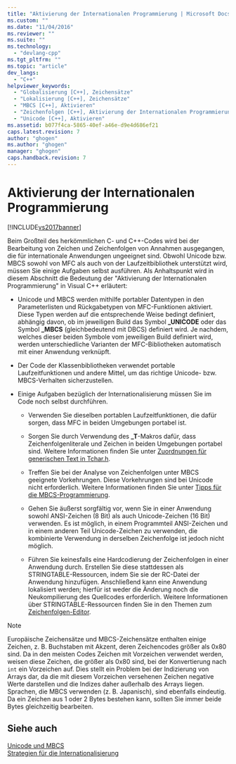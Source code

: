 ```yaml
---
title: "Aktivierung der Internationalen Programmierung | Microsoft Docs"
ms.custom: ""
ms.date: "11/04/2016"
ms.reviewer: ""
ms.suite: ""
ms.technology: 
  - "devlang-cpp"
ms.tgt_pltfrm: ""
ms.topic: "article"
dev_langs: 
  - "C++"
helpviewer_keywords: 
  - "Globalisierung [C++], Zeichensätze"
  - "Lokalisierung [C++], Zeichensätze"
  - "MBCS [C++], Aktivieren"
  - "Zeichenfolgen [C++], Aktivierung der Internationalen Programmierung"
  - "Unicode [C++], Aktivieren"
ms.assetid: b077f4ca-5865-40ef-a46e-d9e4d686ef21
caps.latest.revision: 7
author: "ghogen"
ms.author: "ghogen"
manager: "ghogen"
caps.handback.revision: 7
---
```

# Aktivierung der Internationalen Programmierung
[!INCLUDE[vs2017banner](../assembler/inline/includes/vs2017banner.md)]

Beim Großteil des herkömmlichen C\- und C\+\+\-Codes wird bei der Bearbeitung von Zeichen und Zeichenfolgen von Annahmen ausgegangen, die für internationale Anwendungen ungeeignet sind.  Obwohl Unicode bzw. MBCS sowohl von MFC als auch von der Laufzeitbibliothek unterstützt wird, müssen Sie einige Aufgaben selbst ausführen.  Als Anhaltspunkt wird in diesem Abschnitt die Bedeutung der "Aktivierung der Internationalen Programmierung" in Visual C\+\+ erläutert:  
  
-   Unicode und MBCS werden mithilfe portabler Datentypen in den Parameterlisten und Rückgabetypen von MFC\-Funktionen aktiviert.  Diese Typen werden auf die entsprechende Weise bedingt definiert, abhängig davon, ob im jeweiligen Build das Symbol **\_UNICODE** oder das Symbol **\_MBCS** \(gleichbedeutend mit DBCS\) definiert wird.  Je nachdem, welches dieser beiden Symbole vom jeweiligen Build definiert wird, werden unterschiedliche Varianten der MFC\-Bibliotheken automatisch mit einer Anwendung verknüpft.  
  
-   Der Code der Klassenbibliotheken verwendet portable Laufzeitfunktionen und andere Mittel, um das richtige Unicode\- bzw. MBCS\-Verhalten sicherzustellen.  
  
-   Einige Aufgaben bezüglich der Internationalisierung müssen Sie im Code noch selbst durchführen.  
  
    -   Verwenden Sie dieselben portablen Laufzeitfunktionen, die dafür sorgen, dass MFC in beiden Umgebungen portabel ist.  
  
    -   Sorgen Sie durch Verwendung des **\_T**\-Makros dafür, dass Zeichenfolgenliterale und Zeichen in beiden Umgebungen portabel sind.  Weitere Informationen finden Sie unter [Zuordnungen für generischen Text in Tchar.h](../text/generic-text-mappings-in-tchar-h.md).  
  
    -   Treffen Sie bei der Analyse von Zeichenfolgen unter MBCS geeignete Vorkehrungen.  Diese Vorkehrungen sind bei Unicode nicht erforderlich.  Weitere Informationen finden Sie unter [Tipps für die MBCS\-Programmierung](../text/mbcs-programming-tips.md).  
  
    -   Gehen Sie äußerst sorgfältig vor, wenn Sie in einer Anwendung sowohl ANSI\-Zeichen \(8 Bit\) als auch Unicode\-Zeichen \(16 Bit\) verwenden.  Es ist möglich, in einem Programmteil ANSI\-Zeichen und in einem anderen Teil Unicode\-Zeichen zu verwenden, die kombinierte Verwendung in derselben Zeichenfolge ist jedoch nicht möglich.  
  
    -   Führen Sie keinesfalls eine Hardcodierung der Zeichenfolgen in einer Anwendung durch.  Erstellen Sie diese stattdessen als STRINGTABLE\-Ressourcen, indem Sie sie der RC\-Datei der Anwendung hinzufügen.  Anschließend kann eine Anwendung lokalisiert werden; hierfür ist weder die Änderung noch die Neukompilierung des Quellcodes erforderlich.  Weitere Informationen über STRINGTABLE\-Ressourcen finden Sie in den Themen zum [Zeichenfolgen\-Editor](../mfc/string-editor.md).  
  
> [!NOTE]
>  Europäische Zeichensätze und MBCS\-Zeichensätze enthalten einige Zeichen, z. B. Buchstaben mit Akzent, deren Zeichencodes größer als 0x80 sind.  Da in den meisten Codes Zeichen mit Vorzeichen verwendet werden, weisen diese Zeichen, die größer als 0x80 sind, bei der Konvertierung nach `int` ein Vorzeichen auf.  Dies stellt ein Problem bei der Indizierung von Arrays dar, da die mit diesem Vorzeichen versehenen Zeichen negative Werte darstellen und die Indizes daher außerhalb des Arrays liegen.  Sprachen, die MBCS verwenden \(z. B. Japanisch\), sind ebenfalls eindeutig.  Da ein Zeichen aus 1 oder 2 Bytes bestehen kann, sollten Sie immer beide Bytes gleichzeitig bearbeiten.  
  
## Siehe auch  
 [Unicode und MBCS](../text/unicode-and-mbcs.md)   
 [Strategien für die Internationalisierung](../text/internationalization-strategies.md)